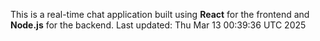 This is a real-time chat application built using **React** for the frontend and **Node.js** for the backend.
Last updated: Thu Mar 13 00:39:36 UTC 2025
